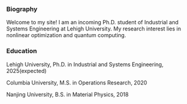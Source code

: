 ### Biography

Welcome to my site! I am an incoming Ph.D. student of Industrial and Systems Engineering at Lehigh University. My research interest lies in nonlinear optimization and quantum computing.

### Education

Lehigh University, Ph.D. in Industrial and Systems Engineering, 2025(expected)

Columbia University, M.S. in Operations Research, 2020

Nanjing University, B.S. in Material Physics, 2018






